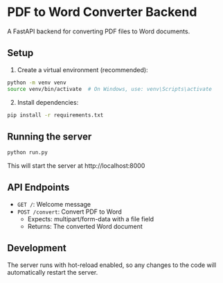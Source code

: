 # PDF to Word Converter Backend

A FastAPI backend for converting PDF files to Word documents.

## Setup

1. Create a virtual environment (recommended):
```bash
python -m venv venv
source venv/bin/activate  # On Windows, use: venv\Scripts\activate
```

2. Install dependencies:
```bash
pip install -r requirements.txt
```

## Running the server

```bash
python run.py
```

This will start the server at http://localhost:8000

## API Endpoints

- `GET /`: Welcome message
- `POST /convert`: Convert PDF to Word
  - Expects: multipart/form-data with a file field
  - Returns: The converted Word document

## Development

The server runs with hot-reload enabled, so any changes to the code will automatically restart the server.

